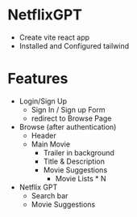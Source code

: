 # NetflixGPT

- Create vite react app
- Installed and Configured tailwind

# Features
- Login/Sign Up
    - Sign In / Sign up Form
    - redirect to Browse Page
- Browse (after authentication)
    - Header 
    - Main Movie
        - Trailer in background
        - Title & Description
        - Movie Suggestions
            - Movie Lists * N
- Netflix GPT 
    - Search bar
    - Movie Suggestions